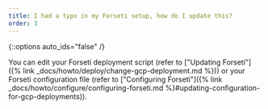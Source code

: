 ```yaml
---
title: I had a typo in my Forseti setup, how do I update this?
order: 3
---
```

{::options auto_ids="false" /}

You can edit your Forseti deployment script (refer to ["Updating Forseti"]({% link _docs/howto/deploy/change-gcp-deployment.md %})) or your Forseti configuration file (refer to ["Configuring Forseti"]({% link _docs/howto/configure/configuring-forseti.md %}#updating-configuration-for-gcp-deployments)).
